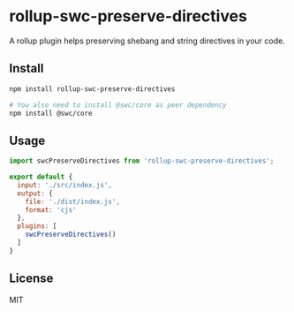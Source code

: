 # rollup-swc-preserve-directives

A rollup plugin helps preserving shebang and string directives in your code.

## Install

```bash
npm install rollup-swc-preserve-directives

# You also need to install @swc/core as peer dependency
npm install @swc/core
```

## Usage

```js
import swcPreserveDirectives from 'rollup-swc-preserve-directives';

export default {
  input: './src/index.js',
  output: {
    file: './dist/index.js',
    format: 'cjs'
  },
  plugins: [
    swcPreserveDirectives()
  ]
}
```

## License

MIT

